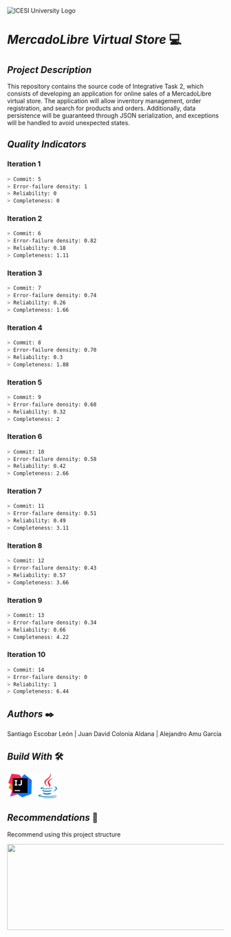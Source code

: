 ![ICESI University Logo](https://www.icesi.edu.co/launiversidad/images/La_universidad/logo_icesi.png)

# ***MercadoLibre Virtual Store*** 💻️

## ***Project Description***
This repository contains the source code of Integrative Task 2, which consists of developing an application for online sales of a MercadoLibre virtual store. The application will allow inventory management, order registration, and search for products and orders. Additionally, data persistence will be guaranteed through JSON serialization, and exceptions will be handled to avoid unexpected states.

## ***Quality Indicators***

### Iteration 1
```bash
> Commit: 5
> Error-failure density: 1
> Reliability: 0
> Completeness: 0
```

### Iteration 2
```bash
> Commit: 6
> Error-failure density: 0.82
> Reliability: 0.18
> Completeness: 1.11
```
### Iteration 3
```bash
> Commit: 7
> Error-failure density: 0.74 
> Reliability: 0.26
> Completeness: 1.66
```
### Iteration 4
```bash
> Commit: 8
> Error-failure density: 0.70 
> Reliability: 0.3
> Completeness: 1.88
```
### Iteration 5
```bash
> Commit: 9
> Error-failure density: 0.68
> Reliability: 0.32
> Completeness: 2
```
### Iteration 6
```bash
> Commit: 10
> Error-failure density: 0.58
> Reliability: 0.42
> Completeness: 2.66
```
### Iteration 7
```bash
> Commit: 11
> Error-failure density: 0.51
> Reliability: 0.49
> Completeness: 3.11
```
### Iteration 8
```bash
> Commit: 12
> Error-failure density: 0.43
> Reliability: 0.57
> Completeness: 3.66
```
### Iteration 9
```bash
> Commit: 13
> Error-failure density: 0.34
> Reliability: 0.66
> Completeness: 4.22
```
### Iteration 10
```bash
> Commit: 14
> Error-failure density: 0
> Reliability: 1
> Completeness: 6.44
```
## ***Authors*** ✒️
Santiago Escobar León | Juan David Colonia Aldana | Alejandro Amu Garcia

## ***Build With*** 🛠️

<div style="text-align: left">
    <p>
        <a href="https://www.jetbrains.com/es-es/idea/" target="_blank"> <img alt="IntelliJ Idea" src="https://raw.githubusercontent.com/devicons/devicon/1119b9f84c0290e0f0b38982099a2bd027a48bf1/icons/intellij/intellij-original.svg" height="60" width = "60"></a>
        <a href="https://www.java.com/es/" target="_blank"> <img alt="Java" src="https://raw.githubusercontent.com/devicons/devicon/1119b9f84c0290e0f0b38982099a2bd027a48bf1/icons/java/java-original.svg" height="60" width = "60"></a>
    </p>
</div>

## ***Recommendations*** 🔴
Recommend using this project structure

<img src="https://i.ibb.co/f2Twgfc/Proyect-Structure.png" width="800" height="200">